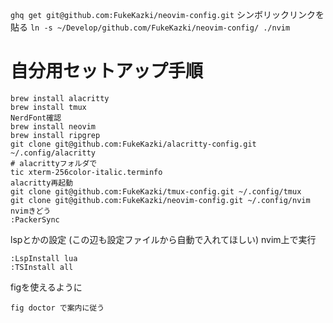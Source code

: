 `ghq get git@github.com:FukeKazki/neovim-config.git`
シンボリックリンクを貼る
`ln -s ~/Develop/github.com/FukeKazki/neovim-config/ ./nvim`
# 自分用セットアップ手順
```
brew install alacritty
brew install tmux
NerdFont確認
brew install neovim
brew install ripgrep
git clone git@github.com:FukeKazki/alacritty-config.git ~/.config/alacritty
# alacrittyフォルダで
tic xterm-256color-italic.terminfo
alacritty再起動
git clone git@github.com:FukeKazki/tmux-config.git ~/.config/tmux
git clone git@github.com:FukeKazki/neovim-config.git ~/.config/nvim
nvimきどう
:PackerSync
```

lspとかの設定 (この辺も設定ファイルから自動で入れてほしい)
nvim上で実行
```
:LspInstall lua
:TSInstall all
```

figを使えるように
```
fig doctor で案内に従う
```
